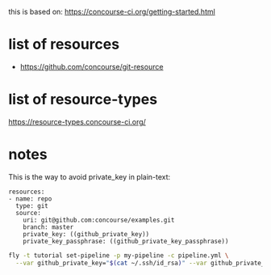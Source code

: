 this is based on:
https://concourse-ci.org/getting-started.html

# list of resources
* https://github.com/concourse/git-resource



# list of resource-types
https://resource-types.concourse-ci.org/

# notes

This is the way to avoid private_key in plain-text:

```
resources:
- name: repo
  type: git
  source:
    uri: git@github.com:concourse/examples.git
    branch: master
    private_key: ((github_private_key))
    private_key_passphrase: ((github_private_key_passphrase))
```

```bash
fly -t tutorial set-pipeline -p my-pipeline -c pipeline.yml \
  --var github_private_key="$(cat ~/.ssh/id_rsa)" --var github_private_key_passphrase="yourPassphraseHere"
```
